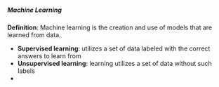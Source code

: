 ##### Machine Learning 

**Definition**: Machine learning is the creation and use of models that are learned from data. 
 - **Supervised learning**: utilizes a set of data labeled with the correct answers to learn from
 - **Unsupervised learning**: learning utilizes a set of data without such labels
- 